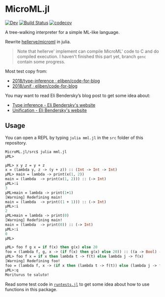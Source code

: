 # MicroML.jl

[![Dev](https://img.shields.io/badge/docs-dev-blue.svg)](https://inkydragon.github.io/MicroML.jl/dev/)
[![Build Status](https://github.com/inkydragon/MicroML.jl/actions/workflows/CI.yml/badge.svg?branch=main)](https://github.com/inkydragon/MicroML.jl/actions/workflows/CI.yml?query=branch%3Amain)
[![codecov](https://codecov.io/gh/inkydragon/MicroML.jl/graph/badge.svg?token=R9CQ3IE4FP)](https://codecov.io/gh/inkydragon/MicroML.jl)

A tree-walking interpreter for a simple ML-like language.

Rewrite [hellerve/microml](https://github.com/hellerve/microml) in julia.

> Note that hellerve' implement can compile MicroML' code to C and do compiled execution. I haven't finished this part yet, branch `genc` contain some progress.

Most test copy from:
- [2018/type-inference · eliben/code-for-blog](https://github.com/eliben/code-for-blog/tree/master/2018/type-inference)
- [2018/unif · eliben/code-for-blog](https://github.com/eliben/code-for-blog/tree/master/2018/unif)

You may want to read Eli Bendersky’s blog post to get some idea about:
- [Type inference - Eli Bendersky's website](https://eli.thegreenplace.net/2018/type-inference/)
- [Unification - Eli Bendersky's website](https://eli.thegreenplace.net/2018/unification/)

## Usage

You can open a REPL by typing `julia mml.jl` in the `src` folder of this repository.

```ml
MicroML.jl/src$ julia mml.jl
μML> 

μML> x y z = y + z
x = (lambda y, z -> (y + z)) :: (Int -> Int -> Int)
μML> main = lambda -> print(x(1, 2))
main = (lambda  -> print(x(1, 2))) :: (-> Int)
μML>:i
3
μML>main = lambda -> print(1+1)
[Warning] Redefining main!
main = (lambda  -> print((1 + 1))) :: (-> Int)
μML>:i
2
μML>main = lambda -> print(0)
[Warning] Redefining main!
main = (lambda  -> print(0)) :: (-> Int)
μML>:i
0
μML>

μML> foo f g x = if f(x) then g(x) else 20
foo = (lambda f, g, x -> (if f(x) then g(x) else 20)) :: ((a -> Bool) -> (a -> Int) -> a -> Int)
μML> foo f x = if x then lambda t -> f(t) else lambda j -> f(x)
[Warning] Redefining foo!
foo = (lambda f, x -> (if x then (lambda t -> f(t)) else (lambda j -> f(x)))) :: ((Bool -> a) -> Bool -> (Bool -> a))
μML>:q
Moriturus te saluto!
```

Read some test code in [`runtests.jl`](./test/runtests.jl) to get some idea about how to use functions in this package.
